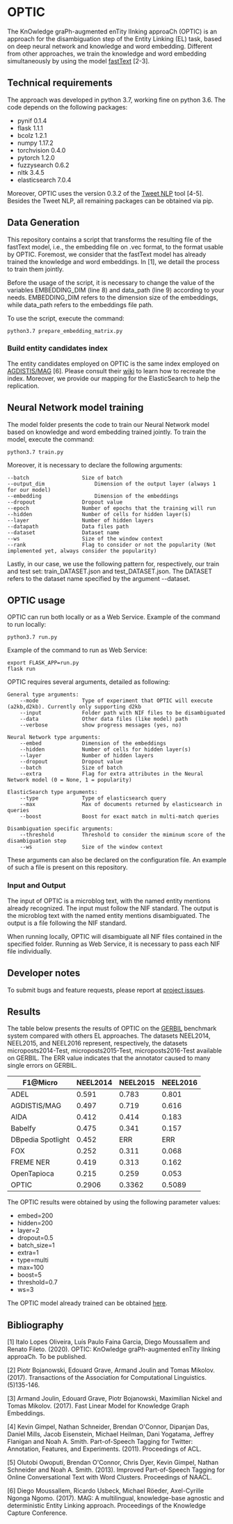 # OPTIC

The KnOwledge graPh-augmented enTity lInking approaCh (OPTIC) is an approach for the disambiguation step of the Entity Linking (EL) task, based on deep neural network and knowledge and word embedding. Different from other approaches, we train the knowledge and word embedding simultaneously by using the model [fastText](https://github.com/facebookresearch/fastText) [2-3].

## Technical requirements

The approach was developed in python 3.7, working fine on python 3.6. The code depends on the following packages:
* pynif 0.1.4
* flask 1.1.1
* bcolz 1.2.1
* numpy 1.17.2
* torchvision 0.4.0
* pytorch 1.2.0
* fuzzysearch 0.6.2
* nltk 3.4.5
* elasticsearch 7.0.4

Moreover, OPTIC uses the version 0.3.2 of the [Tweet NLP](http://www.cs.cmu.edu/~ark/TweetNLP/) tool [4-5]. Besides the Tweet NLP, all remaining packages can be obtained via pip. 

## Data Generation

This repository contains a script that transforms the resulting file of the fastText model, i.e., the embedding file on .vec format, to the format usable by OPTIC. 
Foremost, we consider that the fastText model has already trained the knowledge and word embeddings. In [1], we detail the process to train them jointly. 

Before the usage of the script, it is necessary to change the value of the variables EMBEDDING_DIM (line 8) and data_path (line 9) according to your needs. EMBEDDING_DIM refers to the dimension size of the embeddings, while data_path refers to the embeddings file path. 

To use the script, execute the command:

```
python3.7 prepare_embedding_matrix.py
```

### Build entity candidates index

The entity candidates employed on OPTIC is the same index employed on [AGDISTIS/MAG](https://github.com/DiegoMoussallem/AGDISTIS) [6]. Please consult their [wiki](https://github.com/dice-group/AGDISTIS/wiki/3-Running-the-webservice) to learn how to recreate the index. Moreover, we provide our mapping for the ElasticSearch to help the replication.

## Neural Network model training

The model folder presents the code to train our Neural Network model based on knowledge and word embedding trained jointly. To train the model, execute the command:

```
python3.7 train.py
```

Moreover, it is necessary to declare the following arguments:

	--batch 				Size of batch
	--output_dim 				Dimension of the output layer (always 1 for our model)
	--embedding 				Dimension of the embeddings
	--dropout 				Dropout value
	--epoch					Number of epochs that the training will run
	--hidden 				Number of cells for hidden layer(s)
	--layer 				Number of hidden layers
	--datapath 				Data files path
	--dataset 				Dataset name
	--ws 					Size of the window context
	--rank 					Flag to consider or not the popularity (Not implemented yet, always consider the popularity)

Lastly, in our case, we use the following pattern for, respectively, our train and test set: train_DATASET.json and test_DATASET.json. The DATASET refers to the dataset name specified by the argument --dataset.

## OPTIC usage

OPTIC can run both locally or as a Web Service. Example of the command to run locally:

```
python3.7 run.py
```

Example of the command to run as Web Service:
```
export FLASK_APP=run.py
flask run
```

OPTIC requires several arguments, detailed as following:
	
	General type arguments:
		--mode 				Type of experiment that OPTIC will execute (a2kb,d2kb). Currently only supporting d2kb
		--input 			Folder path with NIF files to be disambiguated
		--data 				Other data files (like model) path
		--verbose 			show progress messages (yes, no)

	Neural Network type arguments:
		--embed				Dimension of the embeddings
		--hidden 			Number of cells for hidden layer(s)
		--layer 			Number of hidden layers
		--dropout 			Dropout value
		--batch 			Size of batch
		--extra 			Flag for extra attributes in the Neural Network model (0 = None, 1 = popularity)

	ElasticSearch type arguments:
		--type 				Type of elasticsearch query
		--max 				Max of documents returned by elasticsearch in queries
		--boost 			Boost for exact match in multi-match queries

	Disambiguation specific arguments:
		--threshold 		Threshold to consider the miminum score of the disambiguation step
		--ws 				Size of the window context

These arguments can also be declared on the configuration file. An example of such a file is present on this repository.

### Input and Output

The input of OPTIC is a microblog text, with the named entity mentions already recognized. The input must follow the NIF standard. 
The output is the microblog text with the named entity mentions disambiguated. The output is a file following the NIF standard.

When running locally, OPTIC will disambiguate all NIF files contained in the specified folder.
Running as Web Service, it is necessary to pass each NIF file individually.  

## Developer notes

To submit bugs and feature requests, please report at [project issues](https://github.com/ItaloLopes/optic/issues).

## Results

The table below presents the results of OPTIC on the [GERBIL](http://gerbil.aksw.org/gerbil/) benchmark system compared with others EL approaches. The datasets NEEL2014, NEEL2015, and NEEL2016 represent, respectively, the datasets microposts2014-Test, microposts2015-Test, microposts2016-Test available on GERBIL. The ERR value indicates that the annotator caused to many single errors on GERBIL. 

| F1@Micro | NEEL2014 | NEEL2015 | NEEL2016 |
| -------- | -------- | -------- | -------- |
| ADEL | 0.591 | 0.783 | 0.801 |
| AGDISTIS/MAG | 0.497 | 0.719 | 0.616 |
| AIDA | 0.412 | 0.414 | 0.183 |
| Babelfy | 0.475 | 0.341 | 0.157 |
| DBpedia Spotlight | 0.452 | ERR | ERR |
| FOX | 0.252 | 0.311 | 0.068 |
| FREME NER | 0.419 | 0.313 | 0.162 |
| OpenTapioca | 0.215 | 0.259 | 0.053 |
| OPTIC | 0.2906 | 0.3362 | 0.5089 |

The OPTIC results were obtained by using the following parameter values:
	
* embed=200
* hidden=200
* layer=2
* dropout=0.5
* batch_size=1
* extra=1
* type=multi
* max=100
* boost=5
* threshold=0.7
* ws=3

The OPTIC model already trained can be obtained [here](https://1drv.ms/u/s!AjCojhWwB578jvJK5sk-LdnS86Z3cA?e=E2N8nI).

## Bibliography

[1] Italo Lopes Oliveira, Luís Paulo Faina Garcia, Diego Moussallem and Renato Fileto. (2020). OPTIC: KnOwledge graPh-augmented enTity lInking approaCh. To be published.

[2] Piotr Bojanowski, Edouard Grave, Armand Joulin and Tomas Mikolov. (2017). Transactions of the Association for Computational Linguistics. (5)135-146.

[3] Armand Joulin, Edouard Grave, Piotr Bojanowski, Maximilian Nickel and Tomas Mikolov. (2017). Fast Linear Model for Knowledge Graph Embeddings.

[4] Kevin Gimpel, Nathan Schneider, Brendan O'Connor, Dipanjan Das, Daniel Mills, Jacob Eisenstein, Michael Heilman, Dani Yogatama, Jeffrey Flanigan and Noah A. Smith.  Part-of-Speech Tagging for Twitter: Annotation, Features, and Experiments. (2011). Proceedings of ACL. 

[5] Olutobi Owoputi, Brendan O'Connor, Chris Dyer, Kevin Gimpel, Nathan Schneider and Noah A. Smith. (2013). Improved Part-of-Speech Tagging for Online Conversational Text with Word Clusters. Proceedings of NAACL.   

[6] Diego Moussallem, Ricardo Usbeck, Michael Röeder, Axel-Cyrille Ngonga Ngomo. (2017). MAG: A multilingual, knowledge-base agnostic and deterministic Entity Linking approach. Proceedings of the Knowledge Capture Conference.
